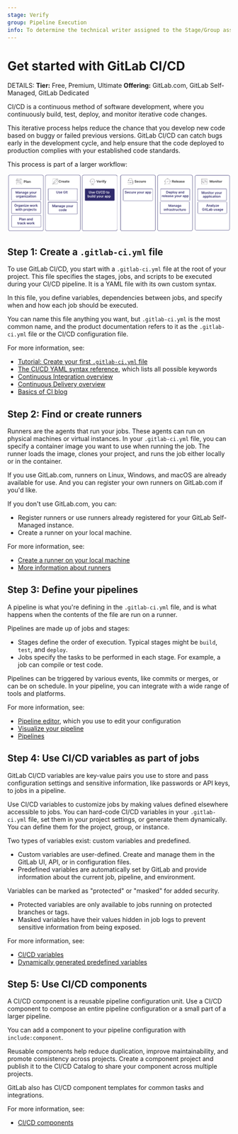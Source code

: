 ```yaml
---
stage: Verify
group: Pipeline Execution
info: To determine the technical writer assigned to the Stage/Group associated with this page, see https://handbook.gitlab.com/handbook/product/ux/technical-writing/#assignments
---
```


# Get started with GitLab CI/CD

DETAILS:
**Tier:** Free, Premium, Ultimate
**Offering:** GitLab.com, GitLab Self-Managed, GitLab Dedicated

CI/CD is a continuous method of software development, where you continuously build,
test, deploy, and monitor iterative code changes.

This iterative process helps reduce the chance that you develop new code based on
buggy or failed previous versions. GitLab CI/CD can catch bugs early in the development cycle,
and help ensure that the code deployed to production complies with your established code standards.

This process is part of a larger workflow:

![A typical software development workflow](img/get_started_cicd_v16_11.png)

## Step 1: Create a `.gitlab-ci.yml` file

To use GitLab CI/CD, you start with a `.gitlab-ci.yml` file at the root of your project.
This file specifies the stages, jobs, and scripts to be executed during your CI/CD pipeline.
It is a YAML file with its own custom syntax.

In this file, you define variables, dependencies between jobs, and specify when
and how each job should be executed.

You can name this file anything you want, but `.gitlab-ci.yml` is the most common name,
and the product documentation refers to it as the `.gitlab-ci.yml` file or the CI/CD configuration file.

For more information, see:

- [Tutorial: Create your first `.gitlab-ci.yml` file](quick_start/index.md)
- [The CI/CD YAML syntax reference](yaml/index.md), which lists all possible keywords
- <i class="fa fa-youtube-play youtube" aria-hidden="true"></i> [Continuous Integration overview](https://www.youtube-nocookie.com/embed/eyr5YnkWq_I)
- <i class="fa fa-youtube-play youtube" aria-hidden="true"></i> [Continuous Delivery overview](https://www.youtube-nocookie.com/embed/M7rBDZYsx8U)
- [Basics of CI blog](https://about.gitlab.com/blog/2020/12/10/basics-of-gitlab-ci-updated/)

## Step 2: Find or create runners

Runners are the agents that run your jobs. These agents can run on physical machines or virtual instances.
In your `.gitlab-ci.yml` file, you can specify a container image you want to use when running the job.
The runner loads the image, clones your project, and runs the job either locally or in the container.

If you use GitLab.com, runners on Linux, Windows, and macOS are already available for use. And you can register your own
runners on GitLab.com if you'd like.

If you don't use GitLab.com, you can:

- Register runners or use runners already registered for your GitLab Self-Managed instance.
- Create a runner on your local machine.

For more information, see:

- [Create a runner on your local machine](../tutorials/create_register_first_runner/index.md)
- [More information about runners](https://docs.gitlab.com/runner/)

## Step 3: Define your pipelines

A pipeline is what you're defining in the `.gitlab-ci.yml` file,
and is what happens when the contents of the file are run on a runner.

Pipelines are made up of jobs and stages:

- Stages define the order of execution. Typical stages might be `build`, `test`, and `deploy`.
- Jobs specify the tasks to be performed in each stage. For example, a job can compile or test code.

Pipelines can be triggered by various events, like commits or merges, or can be on schedule.
In your pipeline, you can integrate with a wide range of tools and platforms.

For more information, see:

- [Pipeline editor](pipeline_editor/index.md), which you use to edit your configuration
- [Visualize your pipeline](pipeline_editor/index.md#visualize-ci-configuration)
- [Pipelines](pipelines/index.md)

## Step 4: Use CI/CD variables as part of jobs

GitLab CI/CD variables are key-value pairs you use to store and pass configuration settings
and sensitive information, like passwords or API keys, to jobs in a pipeline.

Use CI/CD variables to customize jobs by making values defined elsewhere accessible to jobs.
You can hard-code CI/CD variables in your `.gitlab-ci.yml` file, set them in your project settings,
or generate them dynamically. You can define them for the project, group, or instance.

Two types of variables exist: custom variables and predefined.

- Custom variables are user-defined. Create and manage them in the GitLab UI, API, or in configuration files.
- Predefined variables are automatically set by GitLab and provide information about the current job, pipeline, and environment.

Variables can be marked as "protected" or "masked" for added security.

- Protected variables are only available to jobs running on protected branches or tags.
- Masked variables have their values hidden in job logs to prevent sensitive information from being exposed.

For more information, see:

- [CI/CD variables](variables/index.md)
- [Dynamically generated predefined variables](variables/predefined_variables.md)

## Step 5: Use CI/CD components

A CI/CD component is a reusable pipeline configuration unit.
Use a CI/CD component to compose an entire pipeline configuration or a small part of a larger pipeline.

You can add a component to your pipeline configuration with `include:component`.

Reusable components help reduce duplication, improve maintainability, and promote consistency across projects. Create a component project and publish it to the CI/CD Catalog to share your component across multiple projects.

GitLab also has CI/CD component templates for common tasks and integrations.

For more information, see:

- [CI/CD components](components/index.md)
